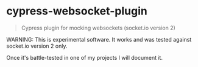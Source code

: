 # cypress-websocket-plugin

> Cypress plugin for mocking websockets (socket.io version 2)

WARNING: This is experimental software. It works and was tested against socket.io version 2 only.

Once it's battle-tested in one of my projects I will document it.
